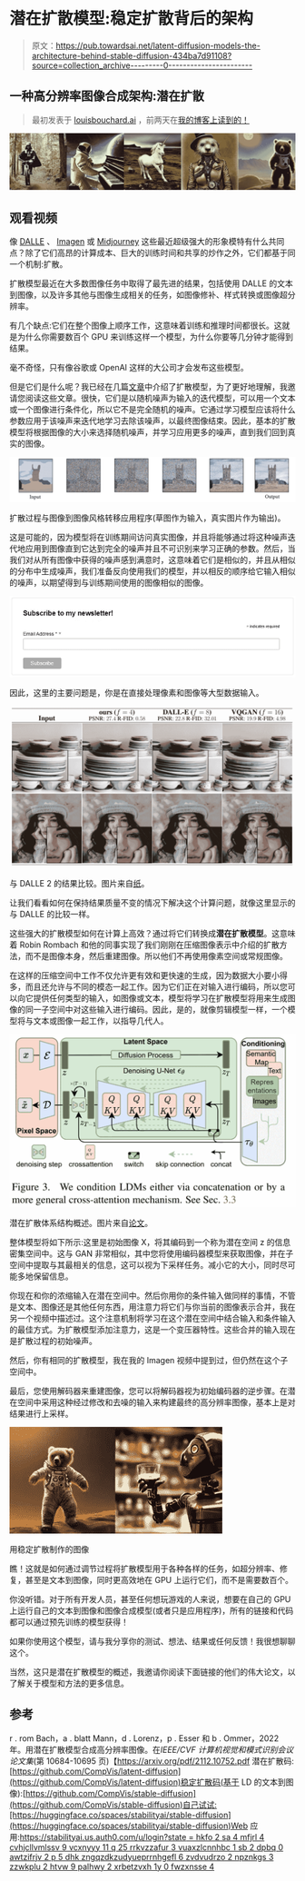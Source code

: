 # 潜在扩散模型:稳定扩散背后的架构

> 原文：<https://pub.towardsai.net/latent-diffusion-models-the-architecture-behind-stable-diffusion-434ba7d91108?source=collection_archive---------0----------------------->

## 一种高分辨率图像合成架构:潜在扩散

> 最初发表于 [louisbouchard.ai](https://www.louisbouchard.ai/latent-diffusion-models/) ，前两天在[我的博客上读到的！](https://www.louisbouchard.ai/latent-diffusion-models/)

![](img/d42be8f93745cfcea8164d5110d816b8.png)

## 观看视频

像 [DALLE](https://www.louisbouchard.ai/openais-new-model-dall-e-2-is-amazing/) 、 [Imagen](https://www.louisbouchard.ai/google-brain-imagen/) 或 [Midjourney](https://www.midjourney.com/home/) 这些最近超级强大的形象模特有什么共同点？除了它们高昂的计算成本、巨大的训练时间和共享的炒作之外，它们都基于同一个机制:扩散。

扩散模型最近在大多数图像任务中取得了最先进的结果，包括使用 DALLE 的文本到图像，以及许多其他与图像生成相关的任务，如图像修补、样式转换或图像超分辨率。

有几个缺点:它们在整个图像上顺序工作，这意味着训练和推理时间都很长。这就是为什么你需要数百个 GPU 来训练这样一个模型，为什么你要等几分钟才能得到结果。

毫不奇怪，只有像谷歌或 OpenAI 这样的大公司才会发布这些模型。

但是它们是什么呢？我已经在几篇[文章](https://www.louisbouchard.ai/google-brain-imagen/)中介绍了扩散模型，为了更好地理解，我邀请您阅读这些文章。很快，它们是以随机噪声为输入的迭代模型，可以用一个文本或一个图像进行条件化，所以它不是完全随机的噪声。它通过学习模型应该将什么参数应用于该噪声来迭代地学习去除该噪声，以最终图像结束。因此，基本的扩散模型将根据图像的大小来选择随机噪声，并学习应用更多的噪声，直到我们回到真实的图像。

![](img/87587159c57fa502a1c6a94fe731e162.png)

扩散过程与图像到图像风格转移应用程序(草图作为输入，真实图片作为输出)。

这是可能的，因为模型将在训练期间访问真实图像，并且将能够通过将这种噪声迭代地应用到图像直到它达到完全的噪声并且不可识别来学习正确的参数。然后，当我们对从所有图像中获得的噪声感到满意时，这意味着它们是相似的，并且从相似的分布中生成噪声，我们准备反向使用我们的模型，并以相反的顺序给它输入相似的噪声，以期望得到与训练期间使用的图像相似的图像。

[![](img/3dd8e226993c63740af11d9f0f0f1eae.png)](http://eepurl.com/huGLT5)

因此，这里的主要问题是，你是在直接处理像素和图像等大型数据输入。

![](img/4fea1be83e0e440075e3dbffc5822a0a.png)

与 DALLE 2 的结果比较。图片来自[纸](https://arxiv.org/pdf/2112.10752.pdf)。

让我们看看如何在保持结果质量不变的情况下解决这个计算问题，就像这里显示的与 DALLE 的比较一样。

这些强大的扩散模型如何在计算上高效？通过将它们转换成**潜在扩散模型**。这意味着 Robin Rombach 和他的同事实现了我们刚刚在压缩图像表示中介绍的扩散方法，而不是图像本身，然后重建图像。所以他们不再使用像素空间或常规图像。

在这样的压缩空间中工作不仅允许更有效和更快速的生成，因为数据大小要小得多，而且还允许与不同的模态一起工作。因为它们正在对输入进行编码，所以您可以向它提供任何类型的输入，如图像或文本，模型将学习在扩散模型将用来生成图像的同一子空间中对这些输入进行编码。因此，是的，就像剪辑模型一样，一个模型将与文本或图像一起工作，以指导几代人。

![](img/f97fe0a7df5f4d1dc57974047acac53b.png)

潜在扩散体系结构概述。图片来自[论文](https://arxiv.org/pdf/2112.10752.pdf)。

整体模型将如下所示:这里是初始图像 X，将其编码到一个称为潜在空间 z 的信息密集空间中。这与 GAN 非常相似，其中您将使用编码器模型来获取图像，并在子空间中提取与其最相关的信息，这可以视为下采样任务。减小它的大小，同时尽可能多地保留信息。

你现在和你的浓缩输入在潜在空间中。然后你用你的条件输入做同样的事情，不管是文本、图像还是其他任何东西，用注意力将它们与你当前的图像表示合并，我在另一个视频中描述过。这个注意机制将学习在这个潜在空间中结合输入和条件输入的最佳方式。为扩散模型添加注意力，这是一个变压器特性。这些合并的输入现在是扩散过程的初始噪声。

然后，你有相同的扩散模型，我在我的 Imagen 视频中提到过，但仍然在这个子空间中。

最后，您使用解码器来重建图像，您可以将解码器视为初始编码器的逆步骤。在潜在空间中采用这种经过修改和去噪的输入来构建最终的高分辨率图像，基本上是对结果进行上采样。

![](img/8f56cfcb16a5f4ce5a7c29bd7d066fc8.png)

用稳定扩散制作的图像

瞧！这就是如何通过调节过程将扩散模型用于各种各样的任务，如超分辨率、修复，甚至是文本到图像，同时更高效地在 GPU 上运行它们，而不是需要数百个。

你没听错。对于所有开发人员，甚至任何想玩游戏的人来说，想要在自己的 GPU 上运行自己的文本到图像和图像合成模型(或者只是应用程序)，所有的链接和代码都可以通过预先训练的模型获得！

如果你使用这个模型，请与我分享你的测试、想法、结果或任何反馈！我很想聊聊这个。

当然，这只是潜在扩散模型的概述，我邀请你阅读下面链接的他们的伟大论文，以了解关于模型和方法的更多信息。

## 参考

r . rom Bach，a . blatt Mann，d . Lorenz，p . Esser 和 b . Ommer，2022 年。用潜在扩散模型合成高分辨率图像。在*IEEE/CVF 计算机视觉和模式识别会议论文集*(第 10684-10695 页)【https://arxiv.org/pdf/2112.10752.pdf
潜在扩散码:[https://github.com/CompVis/latent-diffusion](https://github.com/CompVis/latent-diffusion)稳定扩散码(基于 LD 的文本到图像):[https://github.com/CompVis/stable-diffusion](https://github.com/CompVis/stable-diffusion)自己试试:[https://huggingface.co/spaces/stabilityai/stable-diffusion](https://huggingface.co/spaces/stabilityai/stable-diffusion)Web 应用:[https://stabilityai.us.auth0.com/u/login?state = hkfo 2 sa 4 mfjrl 4 cvhjcllvmlssv 9 vcxnyyy 11 q 25 rrkvzzafur 3 vuaxzlcnnhbc 1 sb 2 dpbq 0 awtzifrjv 2 p 5 dhk zngqzdkzudyueprrnhgefl 6 zvdvudrzo 2 npznkgs 3 zzwkplu 2 htvw 9 palhwy 2 xrbetzvxh 1y 0 fwzxnsse 4](https://stabilityai.us.auth0.com/u/login?state=hKFo2SA4MFJLR1M4cVhJcllLVmlsSV9vcXNYYy11Q25rRkVzZaFur3VuaXZlcnNhbC1sb2dpbqN0aWTZIFRjV2p5dHkzNGQzdkFKZUdyUEprRnhGeFl6ZVdVUDRZo2NpZNkgS3ZZWkpLU2htVW9PalhwY2xRbEtZVXh1Y0FWZXNsSE4)